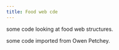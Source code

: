 ```yaml
---
title: Food web cde
---
```

some code looking at food web structures.

some code imported from Owen Petchey.